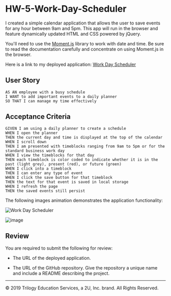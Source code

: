 # HW-5-Work-Day-Scheduler

I created a simple calendar application that allows the user to save events for any hour between 9am and 5pm. This app will run in the browser and feature dynamically updated HTML and CSS powered by jQuery.

You'll need to use the [Moment.js](https://momentjs.com/) library to work with date and time. Be sure to read the documentation carefully and concentrate on using Moment.js in the browser.

Here is a link to my deployed application: [Work Day Scheduler](https://pettisnick.github.io/HW-5-Work-Day-Scheduler/)

## User Story

```
AS AN employee with a busy schedule
I WANT to add important events to a daily planner
SO THAT I can manage my time effectively
```

## Acceptance Criteria

```
GIVEN I am using a daily planner to create a schedule
WHEN I open the planner
THEN the current day and time is displayed at the top of the calendar
WHEN I scroll down
THEN I am presented with timeblocks ranging from 9am to 5pm or for the standard business work day
WHEN I view the timeblocks for that day
THEN each timeblock is color coded to indicate whether it is in the past (light grey), present (red), or future (green)
WHEN I click into a timeblock
THEN I can enter any type of event
WHEN I click the save button for that timeblock
THEN the text for that event is saved in local storage
WHEN I refresh the page
THEN the saved events still persist
```

The following images animation demonstrates the application functionality:

![Work Day Scheduler](https://user-images.githubusercontent.com/65740432/93518575-fc804a80-f8fa-11ea-8ec3-8795fc7e3d2f.png)

![image](https://user-images.githubusercontent.com/65740432/93518878-74e70b80-f8fb-11ea-853c-aaf387cd037b.png)

## Review

You are required to submit the following for review:

* The URL of the deployed application.

* The URL of the GitHub repository. Give the repository a unique name and include a README describing the project.

- - -
© 2019 Trilogy Education Services, a 2U, Inc. brand. All Rights Reserved.
